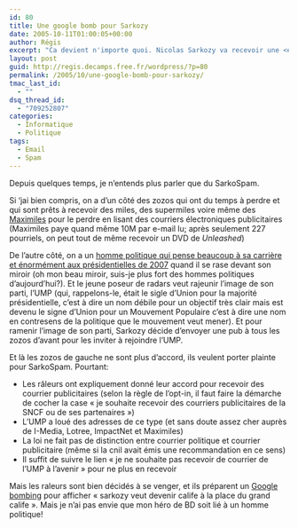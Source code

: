 ```yaml
---
id: 80
title: Une google bomb pour Sarkozy
date: 2005-10-11T01:00:05+00:00
author: Régis
excerpt: "Ca devient n'importe quoi. Nicolas Sarkozy va recevoir une <em>google bomb</em> à cause de son prétendu spam."
layout: post
guid: http://regis.decamps.free.fr/wordpress/?p=80
permalink: /2005/10/une-google-bomb-pour-sarkozy/
tmac_last_id:
  - ""
dsq_thread_id:
  - "709252807"
categories:
  - Informatique
  - Politique
tags:
  - Email
  - Spam
---
```

Depuis quelques temps, je n’entends plus parler que du SarkoSpam.

Si &lsquo;jai bien compris, on a d’un côté des zozos qui ont du temps à perdre et qui sont prêts à recevoir des miles, des supermiles voire même des [Maximiles](http://www.maximiles.com) pour le perdre en lisant des courriers électroniques publicitaires (Maximiles paye quand même 10M par e-mail lu; après seulement 227 pourriels, on peut tout de même recevoir un DVD de _Unleashed_)

De l’autre côté, on a un [homme politique qui pense beaucoup à sa carrière et énormément aux présidentielles de 2007](http://sarkozyblog.free.fr/) quand il se rase devant son miroir (oh mon beau miroir, suis-je plus fort des hommes politiques d’aujourd’hui?). Et le jeune poseur de radars veut rajeunir l’image de son parti, l’UMP (qui, rappelons-le, était le sigle d’Union pour la majorité présidentielle, c’est à dire un nom débile pour un objectif très clair mais est devenu le signe d’Union pour un Mouvement Populaire c’est à dire une nom en contresens de la politique que le mouvement veut mener). Et pour ramenir l’image de son parti, Sarkozy décide d’envoyer une pub à tous les zozos d’avant pour les inviter à rejoindre l’UMP.

Et là les zozos de gauche ne sont plus d’accord, ils veulent porter plainte pour SarkoSpam. Pourtant:

  * Les râleurs ont expliquement donné leur accord pour recevoir des courrier publicitaires (selon la règle de l’opt-in, il faut faire la démarche de cocher la case « je souhaite recevoir des courriers publicitaires de la SNCF ou de ses partenaires »)
  * L’UMP a loué des adresses de ce type (et sans doute assez cher auprès de I-Media, Lotree, ImpactNet et Maximiles) 
  * La loi ne fait pas de distinction entre courrier politique et courrier publicitaire (même si la cnil avait émis une recommandation en ce sens)
  * Il suffit de suivre le lien « je ne souhaite pas recevoir de courrier de l’UMP à l’avenir » pour ne plus en recevoir

Mais les raleurs sont bien décidés à se venger, et ils préparent un [Google bombing](http://fr.wikipedia.org/wiki/Google_bombing) pour afficher « sarkozy veut devenir calife à la place du grand calife ». Mais je n’ai pas envie que mon héro de BD soit lié à un homme politique!
